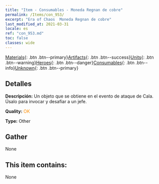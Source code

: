 ```yaml
---
title: "Item - Consumables - Moneda Regnan de cobre"
permalink: /Items/con_953/
excerpt: "Era of Chaos  Moneda Regnan de cobre"
last_modified_at: 2021-03-31
locale: es
ref: "con_953.md"
toc: false
classes: wide
---
```

 [Materials](/es/Items/){: .btn .btn--primary}[Artifacts](/es/Items/Artifacts/){: .btn .btn--success}[Units](/es/Items/Units/){: .btn .btn--warning}[Heroes](/es/Items/Heroes/){: .btn .btn--danger}[Consumables](/es/Items/Consumables/){: .btn .btn--info}[Unknown](/es/Items/Unknown/){: .btn .btn--primary}

## Detalles
 **Descripción:** Un objeto que se obtiene en el evento de ataque de Cala. Úsalo para invocar y desafiar a un jefe.

 **Quality:** <span style="color: #FF8C00">OK</span>

 **Type:** Other

## Gather

  None

## This item contains:

  None


